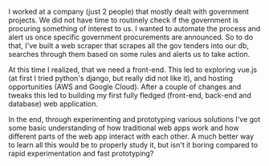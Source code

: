 I worked at a company (just 2 people) that mostly dealt with government projects. We did not have time to routinely check if the government is procuring something of interest to us. I wanted to automate the process and alert us once specific government procurements are announced. So to do that, I've built a web scraper that scrapes all the gov tenders into our db, searches through them based on some rules and alerts us to take action.

At this time I realized, that we need a front-end. This led to exploring vue.js (at first I tried python's django, but really did not like it), and hosting opportunities (AWS and Google Cloud). After a couple of changes and tweaks this led to building my first fully fledged (front-end, back-end and database) web application.

In the end, through experimenting and prototyping various solutions I've got some basic understanding of how traditional web apps work and how different parts of the web app interact with each other. A much better way to learn all this would be to properly study it, but isn't it boring compared to rapid experimentation and fast prototyping?
